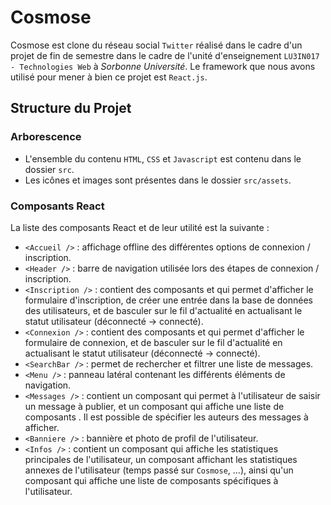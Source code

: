 # Cosmose

Cosmose est clone du réseau social `Twitter` réalisé dans le cadre d'un projet de fin de semestre dans le cadre de l'unité d'enseignement `LU3IN017 - Technologies Web` à _Sorbonne Université_. Le framework que nous avons utilisé pour mener à bien ce projet est `React.js`.


## Structure du Projet

### Arborescence

- L'ensemble du contenu `HTML`, `CSS` et `Javascript` est contenu dans le dossier `src`.
- Les icônes et images sont présentes dans le dossier `src/assets`.


### Composants React

La liste des composants React et de leur utilité est la suivante :

- `<Accueil />` : affichage offline des différentes options de connexion / inscription.
- `<Header />` : barre de navigation utilisée lors des étapes de connexion / inscription.
- `<Inscription />` : contient des composants <Titre /> et <FormInscription /> qui permet d'afficher le formulaire d'inscription, de créer une entrée dans la base de données des utilisateurs, et de basculer sur le fil d'actualité en actualisant le statut utilisateur (déconnecté -> connecté).
- `<Connexion />` : contient des composants <Titre /> et <FormConnexion /> qui permet d'afficher le formulaire de connexion, et de basculer sur le fil d'actualité en actualisant le statut utilisateur (déconnecté -> connecté).
- `<SearchBar />` : permet de rechercher et filtrer une liste de messages.
- `<Menu />` : panneau latéral contenant les différents éléments de navigation.
- `<Messages />` : contient un composant <MessageACreer /> qui permet à l'utilisateur de saisir un message à publier, et un composant <ListeMessages /> qui affiche une liste de composants <Messages />. Il est possible de spécifier les auteurs des messages à afficher.
- `<Banniere />` : bannière et photo de profil de l'utilisateur.
- `<Infos />` : contient un composant <Compteurs /> qui affiche les statistiques principales de l'utilisateur, un composant <Stats /> affichant les statistiques annexes de l'utilisateur (temps passé sur `Cosmose`, ...), ainsi qu'un composant <ListeAmis /> qui affiche une liste de composants <Amis /> spécifiques à l'utilisateur.
